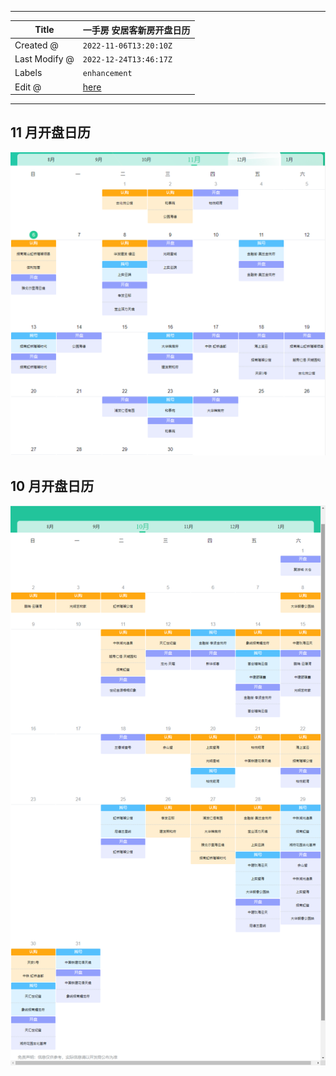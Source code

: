 -----

| Title         | 一手房 安居客新房开盘日历                                   |
| ------------- | ----------------------------------------------- |
| Created @     | `2022-11-06T13:20:10Z`                          |
| Last Modify @ | `2022-12-24T13:46:17Z`                          |
| Labels        | `enhancement`                                   |
| Edit @        | [here](https://github.com/junxnone/F/issues/24) |

-----

## 11 月开盘日历

![image](media/fb64bbfd3eb08205e44d2dea22f972e82392fb71.png)

## 10 月开盘日历

![image](media/38a93c882dae0343efd8655c55e533871de7d27c.png)
